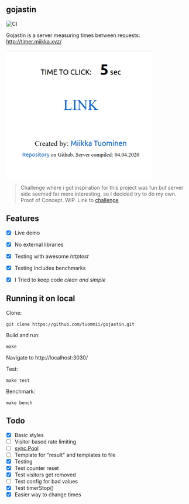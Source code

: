 ## gojastin
![CI](https://github.com/tuommii/gojastin/workflows/CI/badge.svg)

Gojastin is a server measuring times between requests: http://timer.miikka.xyz/


![Screenshot](/pic.png)


>  Challenge where i got inspiration for this project was fun but server side seemed far more interesting, so I decided try to do my own. Proof of Concept. WIP. Link to [challenge](https://github.com/hivehelsinki/remote-challs/tree/master/chall03)

## Features
- [x] Live demo
- [x] No external libraries
- [x] Testing with awesome *httptest*
- [x] Testing includes benchmarks
- [x] I Tried to keep code *clean and simple*


## Running it on local

Clone:

```console
git clone https://github.com/tuommii/gojastin.git
```

Build and run:

```console
make
```


Navigate to http://localhost:3030/


Test:
```console
make test
```

Benchmark:
```console
make bench
```

## Todo
- [x] Basic styles
- [ ] Visitor based rate limiting
- [ ] [sync.Pool](https://developer20.com/using-sync-pool/index.html)
- [ ] Template for "result" and templates to file
- [x] Testing
- [x] Test counter reset
- [x] Test visitors get removed
- [ ] Test config for bad values
- [x] Test timerStop()
- [x] Easier way to change times
